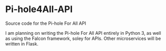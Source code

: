 # Pi-hole4All-API
Source code for the Pi-hole For All API 

I am planning on writing the Pi-hole For All API entirely in Python 3, as well as using the Falcon framework, soley for APIs. Other microservices will be written in Flask. 
